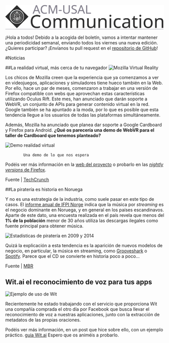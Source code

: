 ![CUSAL](com.svg)

¡Hola a todos! Debido a la acogida del boletín, vamos a intentar mantener una periodicidad semanal, enviando todos los viernes una nueva edición. ¿Quieres participar? ¡Envíanos tu pull request en el [repositorio de GitHub](https://github.com/ACM-USAL/communications-acm-usal)!

#Noticias

##La realidad virtual, más cerca de tu navegador
![Mozilla Virtual Reality](https://tctechcrunch2011.files.wordpress.com/2015/01/2015-01-24_1015.png?w=738)

Los chicos de Mozilla creen que la experiencia que ya comenzamos a ver en videojuegos, aplicaciones y simuladores tiene hueco también en la Web. Por ello, hace un par de meses, comenzaron a trabajar en una versión de Firefox compatible con webs que aprovechan estas características utilizando Oculus Rift. Este mes, han anunciado que darán soporte a WebVR, un conjunto de APIs para generar contenido virtual en la red. Google también se ha apuntado a la moda, por lo que es posible que esta tendencia llegue a los usuarios de todas las plataformas simultáneamente.

Además, Mozilla ha anunciado que planea dar soporte a Google Cardboard y Firefox para Android. **¿Qué os parecería una demo de WebVR para el taller de Cardboard que tenemos planteado?**

![Demo realidad virtual](https://tctechcrunch2011.files.wordpress.com/2015/01/panorama-screencap-1.gif?w=1019&h=569)

			Una demo de lo que nos espera
			
Podéis ver más información en la [web del proyecto](http://mozvr.com/) o probarlo en las [*nightly versions* de Firefox](http://nightly.mozilla.org/).

Fuente | [TechCrunch](http://techcrunch.com/2015/01/24/mozilla-wants-to-bring-virtual-reality-to-the-browser/)

##La piratería es historia en Noruega

Y no es una estrategia de la industria, como suele pasar en este tipo de casos. El [informe anual de IFPI Norge](http://www.musicbusinessworldwide.com/norways-music-market-stopped-growing-in-2014-because-the-cd-crashed-and-burned/) indica que la música por *streaming* es el negocio dominante en Noruega, y en general en los países escandinavos. Aparte de este dato, una encuesta realizada en el país revela que menos del **1% de la población** menor de 30 años utiliza las descargas ilegales como fuente principal para obtener música.

![Estadísticas de piratería en 2009 y 2014](http://www.musicbusinessworldwide.com/files/2015/01/MBWNorway-768x576.jpg)

Quizá la explicación a esta tendencia es la aparición de nuevos modelos de negocio, en particular, la música en streaming, como [Grooveshark](http://grooveshark.com) o [Spotify](http://spotify.com). Parece que el CD se convierte en historia poco a poco...

Fuente | [MBR](http://www.musicbusinessworldwide.com/piracy-virtually-eliminated-norway/)

## Wit.ai el reconocimiento de voz para tus apps
![Ejemplo de uso de Wit](http://i1.wp.com/www.somosbinarios.es/wp-content/uploads/2015/01/wit6.png?resize=388%2C249)

Recientemente he estado trabajando con el servicio que proporciona Wit una compañía comprada el otro día por Facebook que busca llevar el reconocimiento de voz a nuestras aplicaciones, junto con la extracción de metadatos de las propias oraciones.

Podéis ver más información, en un post que hice sobre ello, con un ejemplo práctico. [guia Wit.ai](http://www.somosbinarios.es/reconocimiento-de-voz-para-tus-aplicaciones/)
Espero que os animéis a probarlo.

